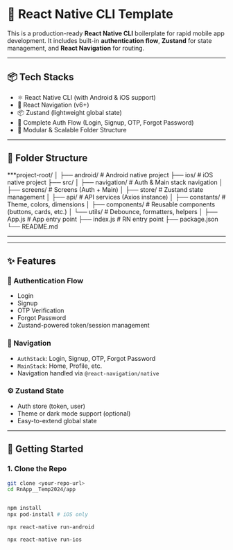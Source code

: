 # 🚀 React Native CLI Template

This is a production-ready **React Native CLI** boilerplate for rapid mobile app development. It includes built-in **authentication flow**, **Zustand** for state management, and **React Navigation** for routing.

---

## 📦 Tech Stacks

- ⚛️ React Native CLI (with Android & iOS support)
- 🧭 React Navigation (v6+)
- 📦 Zustand (lightweight global state)
- 🔐 Complete Auth Flow (Login, Signup, OTP, Forgot Password)
- 📂 Modular & Scalable Folder Structure

---

## 📁 Folder Structure

***project-root/
│
├── android/ # Android native project
├── ios/ # iOS native project
├── src/
│ ├── navigation/ # Auth & Main stack navigation
│ ├── screens/ # Screens (Auth + Main)
│ ├── store/ # Zustand state management
│ ├── api/ # API services (Axios instance)
│ ├── constants/ # Theme, colors, dimensions
│ ├── components/ # Reusable components (buttons, cards, etc.)
│ └── utils/ # Debounce, formatters, helpers
│
├── App.js # App entry point
├── index.js # RN entry point
├── package.json
└── README.md
***


---

## ✨ Features

### 🔐 Authentication Flow

- Login
- Signup
- OTP Verification
- Forgot Password
- Zustand-powered token/session management

### 🧭 Navigation

- `AuthStack`: Login, Signup, OTP, Forgot Password
- `MainStack`: Home, Profile, etc.
- Navigation handled via `@react-navigation/native`

### ⚙️ Zustand State

- Auth store (token, user)
- Theme or dark mode support (optional)
- Easy-to-extend global state

---

## 🚀 Getting Started

### 1. Clone the Repo

```bash
git clone <your-repo-url>
cd RnApp__Temp2024/app


npm install
npx pod-install # iOS only

npx react-native run-android

npx react-native run-ios
